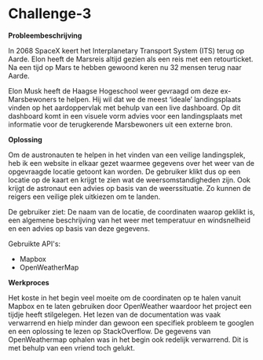 # Challenge-3

**Probleembeschrijving**

In 2068 SpaceX keert het Interplanetary Transport System (ITS) terug op Aarde. Elon heeft de Marsreis altijd gezien als een reis met een retourticket. Na een tijd op Mars te hebben gewoond keren nu 32 mensen terug naar Aarde.

Elon Musk heeft de Haagse Hogeschool weer gevraagd om deze ex-Marsbewoners te helpen. Hij wil dat we de meest ‘ideale’ landingsplaats vinden op het aardoppervlak met behulp van een live dashboard. Op dit dashboard komt in een visuele vorm advies voor een landingsplaats met informatie voor de terugkerende Marsbewoners uit een externe bron. 


**Oplossing**

Om de austronauten te helpen in het vinden van een veilige landingsplek, heb ik een website in elkaar gezet waarmee gegevens  over het weer van de opgevraagde locatie getoont kan worden. De gebruiker klikt dus op een locatie op de kaart en krijgt te zien wat de weersomstandigheden zijn. Ook krijgt de astronaut een advies op basis van de weerssituatie. Zo kunnen de reigers een veilige plek uitkiezen om te landen.

De gebruiker ziet: De naam van de locatie, de coordinaten waarop geklikt is, een algemene beschrijving van het weer met temperatuur en windsnelheid en een advies op basis van deze gegevens.

Gebruikte API's:
- Mapbox
- OpenWeatherMap


**Werkproces**

Het koste in het begin veel moeite om de coordinaten op te halen vanuit Mapbox en te laten gebruiken door OpenWeather waardoor het project een tijdje heeft stilgelegen. Het lezen van de documentation was vaak verwarrend en hielp minder dan gewoon een specifiek probleem te googlen en een oplossing te lezen op StackOverflow. De gegevens van OpenWeathermap ophalen was in het begin ook redelijk verwarrend. Dit is met behulp van een vriend toch gelukt.
